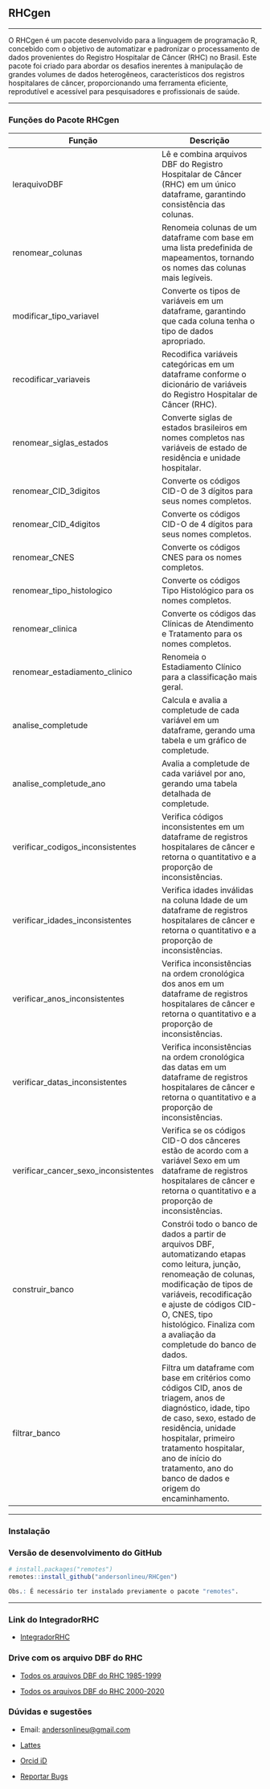 ## RHCgen
***
O RHCgen é um pacote desenvolvido para a linguagem de programação R, concebido com o objetivo de automatizar e padronizar o processamento de dados provenientes do Registro Hospitalar de Câncer (RHC) no Brasil. Este pacote foi criado para abordar os desafios inerentes à manipulação de grandes volumes de dados heterogêneos, característicos dos registros hospitalares de câncer, proporcionando uma ferramenta eficiente, reprodutível e acessível para pesquisadores e profissionais de saúde.

---


### Funções do Pacote RHCgen
| Função                          | Descrição                                                                                                                     |
|---------------------------------|--------------------------------------------------------------------------------------------------------------------------------|
| leraquivoDBF                    | Lê e combina arquivos DBF do Registro Hospitalar de Câncer (RHC) em um único dataframe, garantindo consistência das colunas.    |
| renomear_colunas                | Renomeia colunas de um dataframe com base em uma lista predefinida de mapeamentos, tornando os nomes das colunas mais legíveis. |
| modificar_tipo_variavel         | Converte os tipos de variáveis em um dataframe, garantindo que cada coluna tenha o tipo de dados apropriado.                    |
| recodificar_variaveis           | Recodifica variáveis categóricas em um dataframe conforme o dicionário de variáveis do Registro Hospitalar de Câncer (RHC).     |
| renomear_siglas_estados         | Converte siglas de estados brasileiros em nomes completos nas variáveis de estado de residência e unidade hospitalar.           |
| renomear_CID_3digitos           | Converte os códigos CID-O de 3 dígitos para seus nomes completos.                                                               |
| renomear_CID_4digitos           | Converte os códigos CID-O de 4 dígitos para seus nomes completos.                                                               |
| renomear_CNES                   | Converte os códigos CNES para os nomes completos.                                                                               |
| renomear_tipo_histologico       | Converte os códigos Tipo Histológico para os nomes completos.                                                                   |
| renomear_clinica                | Converte os códigos das Clínicas de Atendimento e Tratamento para os nomes completos.                                           |
| renomear_estadiamento_clinico   | Renomeia o Estadiamento Clínico para a classificação mais geral.                                                                |
| analise_completude              | Calcula e avalia a completude de cada variável em um dataframe, gerando uma tabela e um gráfico de completude.                  |
| analise_completude_ano          | Avalia a completude de cada variável por ano, gerando uma tabela detalhada de completude.                                       |
| verificar_codigos_inconsistentes| Verifica códigos inconsistentes em um dataframe de registros hospitalares de câncer e retorna o quantitativo e a proporção de inconsistências. |
| verificar_idades_inconsistentes | Verifica idades inválidas na coluna Idade de um dataframe de registros hospitalares de câncer e retorna o quantitativo e a proporção de inconsistências. |
| verificar_anos_inconsistentes   | Verifica inconsistências na ordem cronológica dos anos em um dataframe de registros hospitalares de câncer e retorna o quantitativo e a proporção de inconsistências. |
| verificar_datas_inconsistentes  | Verifica inconsistências na ordem cronológica das datas em um dataframe de registros hospitalares de câncer e retorna o quantitativo e a proporção de inconsistências. |
| verificar_cancer_sexo_inconsistentes | Verifica se os códigos CID-O dos cânceres estão de acordo com a variável Sexo em um dataframe de registros hospitalares de câncer e retorna o quantitativo e a proporção de inconsistências. |
| construir_banco                 | Constrói todo o banco de dados a partir de arquivos DBF, automatizando etapas como leitura, junção, renomeação de colunas, modificação de tipos de variáveis, recodificação e ajuste de códigos CID-O, CNES, tipo histológico. Finaliza com a avaliação da completude do banco de dados. |
| filtrar_banco                   | Filtra um dataframe com base em critérios como códigos CID, anos de triagem, anos de diagnóstico, idade, tipo de caso, sexo, estado de residência, unidade hospitalar, primeiro tratamento hospitalar, ano de início do tratamento, ano do banco de dados e origem do encaminhamento. |


---

### Instalação

### Versão de desenvolvimento do GitHub

```r
# install.packages("remotes")
remotes::install_github("andersonlineu/RHCgen")

Obs.: É necessário ter instalado previamente o pacote "remotes".
```

---
### Link do IntegradorRHC

- [IntegradorRHC](https://irhc.inca.gov.br/RHCNet/)

### Drive com os arquivo DBF do RHC

- [Todos os arquivos DBF do RHC 1985-1999](https://1drv.ms/f/s!Al8LbsUUcnUJiPwx8DeFbAkG_YMQfw?e=JXhSgt)

- [Todos os arquivos DBF do RHC 2000-2020](https://1drv.ms/f/s!Al8LbsUUcnUJiJsttNv4HVyHLn7sUg?e=PMWmsL)


### Dúvidas e sugestões
- Email: andersonlineu@gmail.com

- [Lattes](http://lattes.cnpq.br/9727490230028203)

- [Orcid iD](https://orcid.org/0000-0002-1703-9310)

- [Reportar Bugs](https://github.com/andersonlineu/RHCgen/issues)

